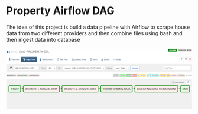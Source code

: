 # Property Airflow DAG

The idea of this project is build a data pipeline with Airflow to scrape house data from two different providers and then combine files using bash and then ingest data into database

![alt text](https://github.com/Denjaa/property-dag-scrape/blob/master/property.PNG)
